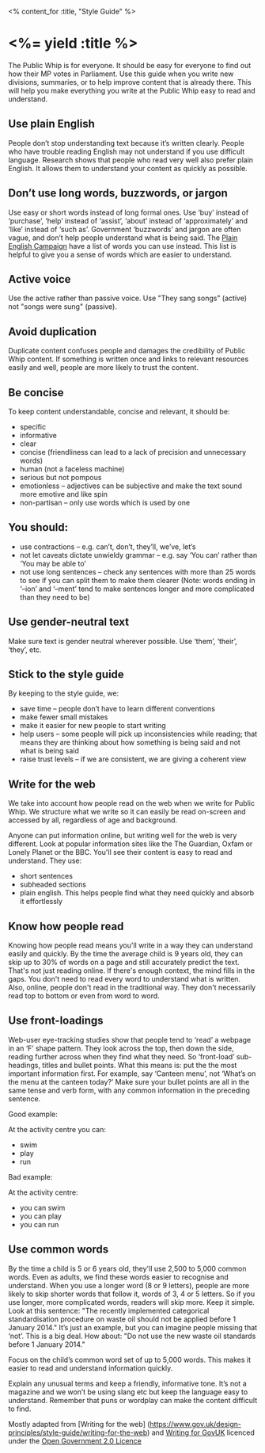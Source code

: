 <% content_for :title, "Style Guide" %>
# <%= yield :title %>
The Public Whip is for everyone. It should be easy for everyone to find out how their MP votes in Parliament.
Use this guide when you write new divisions, summaries, or to help improve content that is already there.
This will help you make everything you write at the Public Whip easy to read and understand.

## Use plain English
People don’t stop understanding text because it’s written clearly. People who have trouble reading English may not understand if you use difficult language. Research shows that people who read very well also prefer plain English. It allows them to understand your content as quickly as possible.

## Don’t use long words, buzzwords, or jargon
Use easy or short words instead of long formal ones. Use ‘buy’ instead of ‘purchase’, ‘help’ instead of ‘assist’, ‘about’ instead of ‘approximately’ and ‘like’ instead of ‘such as’.
Government ‘buzzwords’ and jargon are often vague, and don’t help people understand what is being said. The [Plain English Campaign](http://www.plainenglish.co.uk/free-guides.html) have a list of words you can use instead. This list is helpful to give you a sense of words which are easier to understand.

## Active voice
Use the active rather than passive voice. Use "They sang songs" (active) not "songs were sung" (passive).

## Avoid duplication
Duplicate content confuses people and damages the credibility of Public Whip content.
If something is written once and links to relevant resources easily and well, people are more likely to trust the content.

## Be concise
To keep content understandable, concise and relevant, it should be:

* specific
* informative
* clear
* concise (friendliness can lead to a lack of precision and unnecessary words)
* human (not a faceless machine)
* serious but not pompous
* emotionless – adjectives can be subjective and make the text sound more emotive and like spin
* non-partisan – only use words which is used by one

## You should:

* use contractions – e.g. can’t, don’t, they’ll, we’ve, let’s
* not let caveats dictate unwieldy grammar – e.g. say ‘You can’ rather than ‘You may be able to’
* not use long sentences – check any sentences with more than 25 words to see if you can split them to make them clearer
(Note: words ending in ‘–ion’ and ‘–ment’ tend to make sentences longer and more complicated than they need to be)

## Use gender-neutral text
Make sure text is gender neutral wherever possible. Use ‘them’, ‘their’, ‘they’, etc.

## Stick to the style guide
By keeping to the style guide, we:

* save time – people don’t have to learn different conventions
* make fewer small mistakes
* make it easier for new people to start writing
* help users – some people will pick up inconsistencies while reading; that means they are thinking about how something is being said and not what is being said
* raise trust levels – if we are consistent, we are giving a coherent view

## Write for the web
We take into account how people read on the web when we write for Public Whip. We structure what we write so it can easily be read on-screen and accessed by all, regardless of age and background.

Anyone can put information online, but writing well for the web is very different. Look at popular information sites like the The Guardian, Oxfam or Lonely Planet or the BBC. You'll see their content is easy to read and understand.
They use:

* short sentences
* subheaded sections
* plain english. This helps people find what they need quickly and absorb it effortlessly

## Know how people read
Knowing how people read means you'll write in a way they can understand easily and quickly.
By the time the average child is 9 years old, they can skip up to 30% of words on a page and still accurately predict the text. That's not just reading online. If there's enough context, the mind fills in the gaps. You don't need to read every word to understand what is written.
Also, online, people don't read in the traditional way. They don't necessarily read top to bottom or even from word to word.

## Use front-loadings
Web-user eye-tracking studies show that people tend to ‘read’ a webpage in an ‘F’ shape pattern. They look across the top, then down the side, reading further across when they find what they need.
So ‘front-load’ sub-headings, titles and bullet points. What this means is: put the the most important information first.
For example, say ‘Canteen menu’, not ‘What’s on the menu at the canteen today?’
Make sure your bullet points are all in the same tense and verb form, with any common information in the preceding sentence.

Good example:

At the activity centre you can:

* swim
* play
* run

Bad example:

At the activity centre:

* you can swim
* you can play
* you can run

## Use common words
By the time a child is 5 or 6 years old, they'll use 2,500 to 5,000 common words. Even as adults, we find these words easier to recognise and understand.
When you use a longer word (8 or 9 letters), people are more likely to skip shorter words that follow it, words of 3, 4 or 5 letters. So if you use longer, more complicated words, readers will skip more. Keep it simple.
Look at this sentence: "The recently implemented categorical standardisation procedure on waste oil should not be applied before 1 January 2014." It’s just an example, but you can imagine people missing that ‘not’. This is a big deal.
How about:
"Do not use the new waste oil standards before 1 January 2014."

Focus on the child’s common word set of up to 5,000 words. This makes it easier to read and understand information quickly.

Explain any unusual terms and keep a friendly, informative tone. It’s not a magazine and we won’t be using slang etc but keep the language easy to understand.
Remember that puns or wordplay can make the content difficult to find.

Mostly adapted from [Writing for the web] (https://www.gov.uk/design-principles/style-guide/writing-for-the-web) and [Writing for GovUK](https://www.gov.uk/design-principles/style-guide/writing-for-govuk) licenced under the [Open Government 2.0 Licence](https://www.nationalarchives.gov.uk/doc/open-government-licence/version/2/)
